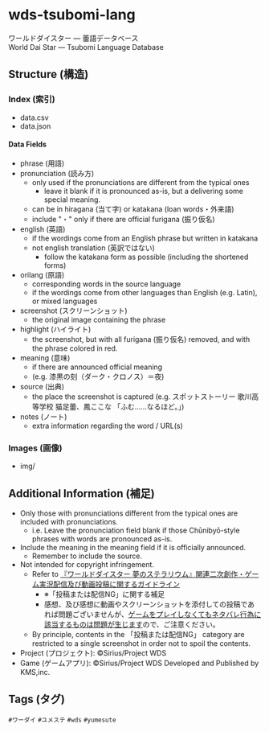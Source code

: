# wds-tsubomi-lang
ワールドダイスター — 蕾語データベース<br>
World Dai Star — Tsubomi Language Database

## Structure (構造)
### Index (索引)
- data.csv
- data.json
#### Data Fields
- phrase (用語)
- pronunciation (読み方)
  - only used if the pronunciations are different from the typical ones
    - leave it blank if it is pronounced as-is, but a delivering some special meaning.
  - can be in hiragana (当て字) or katakana (loan words・外来語)
  - include "・" only if there are official furigana (振り仮名)
- english (英語)
  - if the wordings come from an English phrase but written in katakana
  - not english translation (英訳ではない)
    - follow the katakana form as possible (including the shortened forms)
- orilang (原語)
  - corresponding words in the source language
  - if the wordings come from other languages than English (e.g. Latin), or mixed languages
- screenshot (スクリーンショット)
  - the original image containing the phrase
- highlight (ハイライト)
  - the screenshot, but with all furigana (振り仮名) removed, and with the phrase colored in red.
- meaning (意味)
  - if there are announced official meaning
  - (e.g. 漆黒の刻（ダーク・クロノス）＝夜)
- source (出典)
  - the place the screenshot is captured (e.g. スポットストーリー 歌川高等学校 猫足蕾、鳳ここな 「ふむ……なるほど。」)
- notes (ノート)
  - extra information regarding the word / URL(s)
### Images (画像)
- img/

## Additional Information (補足)
- Only those with pronunciations different from the typical ones are included with pronunciations.
  - i.e. Leave the pronunciation field blank if those Chūnibyō-style phrases with words are pronounced as-is.
- Include the meaning in the meaning field if it is officially announced.
  - Remember to include the source.
- Not intended for copyright infringement.
  - Refer to [『ワールドダイスター 夢のステラリウム』関連二次創作・ゲーム実況配信及び動画投稿に関するガイドライン](https://world-dai-star.com/news/1947)
    - ※「投稿または配信NG」に関する補足
    - 感想、及び感想に動画やスクリーンショットを添付しての投稿であれば問題ございませんが、<ins>ゲームをプレイしなくてもネタバレ行為に該当するものは問題が生じます</ins>ので、ご注意ください。
  - By principle, contents in the 「投稿または配信NG」 category are restricted to a single screenshot in order not to spoil the contents.
- Project (プロジェクト): ©Sirius/Project WDS
- Game (ゲームアプリ): ©Sirius/Project WDS Developed and Published by KMS,inc.

## Tags (タグ)
`#ワーダイ` `#ユメステ` `#wds` `#yumesute`
